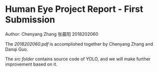 # Human Eye Project Report - First Submission

Author: Chenyang Zhang 张晨阳 2018202060

The *2018202060.pdf* is accomplished together by Chenyang Zhang and Danqi Guo.

The *src folder* contains source code of YOLO, and we will make further improvement based on it.

